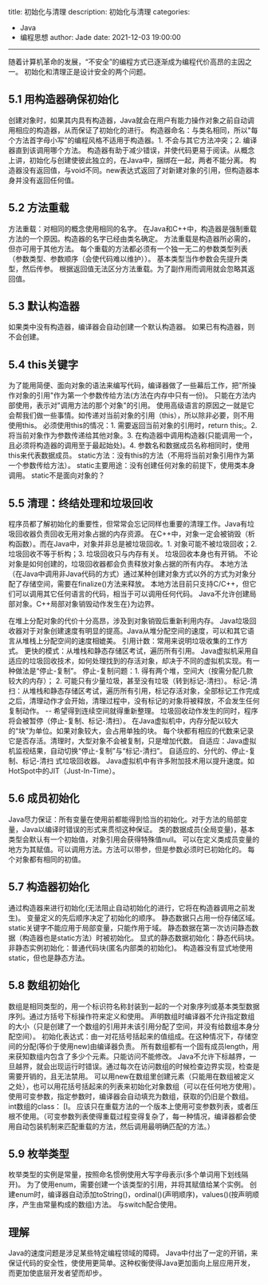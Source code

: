 title: 初始化与清理
description: 初始化与清理
categories: 
  - Java
  - 编程思想
author: Jade
date: 2021-12-03 19:00:00
---

随着计算机革命的发展，“不安全”的编程方式已逐渐成为编程代价高昂的主因之一。
初始化和清理正是设计安全的两个问题。

## 5.1 用构造器确保初始化
创建对象时，如果其内具有构造器，Java就会在用户有能力操作对象之前自动调用相应的构造器，从而保证了初始化的进行。
构造器命名：与类名相同，所以"每个方法首字母小写"的编程风格不适用于构造器。1. 不会与其它方法冲突；2. 编译器直到该调用哪个方法。
构造器有助于减少错误，并使代码更易于阅读。从概念上讲，初始化与创建使彼此独立的，在Java中，捆绑在一起，两者不能分离。
构造器没有返回值，与void不同。new表达式返回了对新建对象的引用，但构造器本身并没有返回任何值。

## 5.2 方法重载
方法重载：对相同的概念使用相同的名字。
在Java和C++中，构造器是强制重载方法的一个原因。构造器的名字已经由类名确定。
方法重载是构造器所必需的，但亦可用于其他方法。
每个重载的方法都必须有一个独一无二的参数类型列表（参数类型、参数顺序（会使代码难以维护））。
基本类型当作参数会先提升类型，然后传参。
根据返回值无法区分方法重载。为了副作用而调用就会忽略其返回值。

## 5.3 默认构造器
如果类中没有构造器，编译器会自动创建一个默认构造器。
如果已有构造器，则不会创建。

## 5.4 this关键字
为了能用简便、面向对象的语法来编写代码，编译器做了一些幕后工作，把"所操作对象的引用"作为第一个参数传给方法(方法在内存中只有一份)。
只能在方法内部使用，表示对"调用方法的那个对象"的引用。
使用高级语言的原因之一就是它会帮我们做一些事情。如传递对当前对象的引用（this），所以除非必要，则不用使用this。
必须使用this的情况：1. 需要返回当前对象的引用时，return this;。2. 将当前对象作为参数传递给其他对象。3. 在构造器中调用构造器(只能调用一个，且必须将构造器的调用至于最起始处)。4. 参数名和数据成员名称相同时，使用this来代表数据成员。
static方法：没有this的方法（不用将当前对象引用作为第一个参数传给方法）。
static主要用途：没有创建任何对象的前提下，使用类本身调用。
static不是面向对象的？

## 5.5 清理：终结处理和垃圾回收
程序员都了解初始化的重要性，但常常会忘记同样也重要的清理工作。Java有垃圾回收器负责回收无用对象占据的内存资源。
在C++中，对象一定会被销毁（析构函数）。而在Java中，对象并非总是被垃圾回收。1. 对象可能不被垃圾回收；2. 垃圾回收不等于析构；3. 垃圾回收只与内存有关。
垃圾回收本身也有开销。
不论对象是如何创建的，垃圾回收器都会负责释放对象占据的所有内存。
本地方法（在Java中调用非Java代码的方式）通过某种创建对象方式以外的方式为对象分配了存储空间，需要在finalize()方法来释放。
本地方法目前只支持C/C++，但它们可以调用其它任何语言的代码，相当于可以调用任何代码。
Java不允许创建局部对象。C++局部对象销毁动作发生在}为边界。

在堆上分配对象的代价十分高昂，涉及到对象销毁后重新利用内存。
Java垃圾回收器对于对象创建速度有明显的提高。Java从堆分配空间的速度，可以和其它语言从堆栈上分配空间的速度相媲美。
引用计数：常用来说明垃圾收集的工作方式。
更快的模式：从堆栈和静态存储区考试，遍历所有引用。
Java虚拟机采用自适应的垃圾回收技术，如何处理找到的存活对象，却决于不同的虚拟机实现。有一种做法是“停止-复制”。
停止-复制问题：1. 得有两个堆，空间大（按需分配几款较大的内存）； 2. 可能只有少量垃圾，甚至没有垃圾（转到标记-清扫）。
标记-清扫：从堆栈和静态存储区考试，遍历所有引用，标记存活对象，全部标记工作完成之后，清理动作才会开始，清理过程中，没有标记的对象将被释放，不会发生任何复制动作。 -- 希望得到连续空间就得重新整理。
垃圾回收动作发生的同时，程序将会被暂停（停止-复制、标记-清扫）。
在Java虚拟机中，内存分配以较大的“块”为单位。如果对象较大，会占用单独的块。
每个块都有相应的代数来记录它是否存活。清理时，大型对象不会被复制，只是增加代数。
自适应：Java虚拟机监视结果，自动切换“停止-复制”与“标记-清扫”。
自适应的、分代的、停止-复制、标记-清扫 式垃圾回收器。
Java虚拟机中有许多附加技术用以提升速度。如HotSpot中的JIT（Just-In-Time）。

## 5.6 成员初始化
Java尽力保证：所有变量在使用前都能得到恰当的初始化。对于方法的局部变量，Java以编译时错误的形式来贯彻这种保证。
类的数据成员(全局变量)，基本类型会默认有一个初始值，对象引用会获得特殊值null。
可以在定义类成员变量的地方为其赋值。可以调用方法。方法可以带参，但是参数必须时已初始化的。
每个对象都有相同的初值。

## 5.7 构造器初始化
通过构造器来进行初始化(无法阻止自动初始化的进行，它将在构造器调用之前发生)。
变量定义的先后顺序决定了初始化的顺序。
静态数据只占用一份存储区域。static关键字不能应用于局部变量，只能作用于域。
静态数据在第一次访问静态数据（构造器也是static方法）时被初始化。
显式的静态数据初始化：静态代码块。
非静态实例初始化：普通代码块(匿名内部类的初始化)。
构造器没有显式地使用static，但也是静态方法。

## 5.8 数组初始化
数组是相同类型的，用一个标识符名称封装到一起的一个对象序列或基本类型数据序列。通过方括号下标操作符来定义和使用。
声明数组时编译器不允许指定数组的大小（只是创建了一个数组的引用并未该引用分配了空间，并没有给数组本身分配空间）。
初始化表达式：由一对花括号括起来的值组成。在这种情况下，存储空间的分配(等价于使用new)由编译器负责。
所有数组都有一个固有成员length，用来获知数组内包含了多少个元素。只能访问不能修改。
Java不允许下标越界，一旦越界，就会出现运行时错误。通过每次在访问数组的时候检查边界实现，检查是需要开销的，且无法禁用。
可以用new在数组里创建元素（只能用在数组被定义之处），也可以用花括号括起来的列表来初始化对象数组（可以在任何地方使用）。
使用可变参数，指定参数时，编译器会自动填充为数组，获取的仍旧是个数组。
int数组的class： [I。
应该只在重载方法的一个版本上使用可变参数列表，或者压根不使用。（可变参数列表使得重载过程变得复杂了，每一种情况，编译器都会使用自动包装机制来匹配重载的方法，然后调用最明确匹配的方法。）

## 5.9 枚举类型
枚举类型的实例是常量，按照命名惯例使用大写字母表示(多个单词用下划线隔开)。
为了使用enum，需要创建一个该类型的引用，并将其赋值给某个实例。
创建enum时，编译器自动添加toString()，ordinal()(声明顺序)，values()(按声明顺序，产生由常量构成的数组)方法。
与switch配合使用。

## 理解
Java的速度问题是涉足某些特定编程领域的障碍。
Java中付出了一定的开销，来保证代码的安全性，使使用更简单。这种权衡使得Java更加面向上层应用开发，而更加使底层开发者望而却步。

